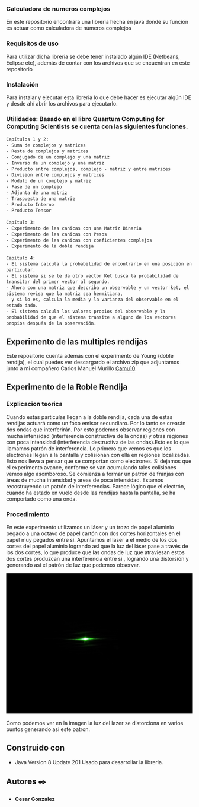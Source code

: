 ﻿### Calculadora de numeros complejos

En este repositorio encontrara una libreria hecha en java donde su función es actuar como calculadora de números complejos

### Requisitos de uso

Para utilizar dicha libreria se debe tener instalado algún IDE (Netbeans, Eclipse etc), además de contar con los archivos que se encuentran en este repositorio

### Instalación 

Para instalar y ejecutar esta libreria lo que debe hacer es ejecutar algún IDE  y desde ahí abrir los archivos para ejecutarlo.

### Utilidades: Basado en el libro Quantum Computing for Computing Scientists se cuenta con las siguientes funciones.

    Capítulos 1 y 2:
    - Suma de complejos y matrices
    - Resta de complejos y matrices 
    - Conjugado de un complejo y una matriz
    - Inverso de un complejo y una matriz 
    - Producto entre complejos, complejo - matriz y entre matrices
    - Division entre complejos y matrices
    - Modulo de un complejo y matriz
    - Fase de un complejo
    - Adjunta de una matriz
    - Traspuesta de una matriz
    - Producto Interno
    - Producto Tensor
    
    Capítulo 3:
    - Experimento de las canicas con una Matriz Binaria
    - Experimento de las canicas con Pesos
    - Experimento de las canicas con coeficientes complejos
    - Experimento de la doble rendija
    
    Capítulo 4:
    - El sistema calcula la probabilidad de encontrarlo en una posición en particular.
    - El sistema si se le da otro vector Ket busca la probabilidad de transitar del primer vector al segundo.
    - Ahora con una matriz que describa un observable y un vector ket, el sistema revisa que la matriz sea hermitiana, 
      y si lo es, calcula la media y la varianza del observable en el estado dado.
    - El sistema calcula los valores propios del observable y la probabilidad de que el sistema transite a alguno de los vectores propios después de la observación.

##  Experimento de las multiples rendijas
    
Este repositorio cuenta además con el experimento de Young (doble rendija), el cual puedes ver descargardo el archivo zip que adjuntamos
junto a mi compañero Carlos Manuel Murillo [Camu10](https://github.com/Camu10/CNYT)

 
## Experimento de la Roble Rendija

### Explicacion teorica
Cuando estas particulas llegan a la doble rendija, cada una de estas rendijas actuará como un foco emisor secundiaro. Por lo tanto se crearán dos ondas que interferirán. 
Por esto podemos observar regiones con mucha intensidad (interferencia constructiva de la ondas) y otras regiones con poca intensidad (interferencia destructiva de las ondas).Esto es lo que llamamos patrón de interferencia.
Lo primero que vemos es que los electrones llegan a la pantalla y colisionan con ella en regiones localizadas. Esto nos lleva a pensar que se comportan como electrones. Si dejamos que el experimento avance, conforme se van acumulando tales colisiones vemos algo asomboroso. Se comienza a formar un patrón de franjas con áreas de mucha intensidad y areas de poca intensidad. 
Estamos recostruyendo un patrón de interferencias. Parece lógico que el electrón, cuando ha estado en vuelo desde las rendijas hasta la pantalla, se ha comportado como una onda.

### Procedimiento
En este experimento utilizamos un láser y un trozo de papel aluminio pegado a una octavo de papel cartón con dos cortes horizontales en el papel muy pegados entre sí. Apuntamos el laser a el medio de los dos cortes del papel aluminio logrando así que la luz del láser pase a través de los dos cortes, lo que produce que las ondas de luz que atraviesan estos dos cortes produzcan una interferencia entre si , 
logrando una distorsión y generando así el patrón de luz que podemos observar.

<img src = "Foto1.jpg" />

Como podemos ver en la imagen la luz del lazer se distorciona en varios puntos generando asi este patron.


## Construido con

* Java Version 8 Update 201 Usado para desarrollar la libreria.

## Autores ✒️

* **Cesar Gonzalez**
